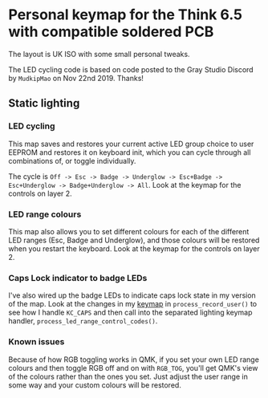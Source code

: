 # Personal keymap for the Think 6.5 with compatible soldered PCB

The layout is UK ISO with some small personal tweaks.

The LED cycling code is based on code posted to the Gray Studio Discord by `MudkipMao` on Nov 22nd 2019. Thanks!

## Static lighting

### LED cycling

This map saves and restores your current active LED group choice to user EEPROM and restores it on keyboard init, which you can cycle through all combinations of, or toggle individually.

The cycle is `Off -> Esc -> Badge -> Underglow -> Esc+Badge -> Esc+Underglow -> Badge+Underglow -> All`. Look at the keymap for the controls on layer 2.

### LED range colours

This map also allows you to set different colours for each of the different LED ranges (Esc, Badge and Underglow), and those colours will be restored when you restart the keyboard. Look at the keymap for the controls on layer 2.

### Caps Lock indicator to badge LEDs

I've also wired up the badge LEDs to indicate caps lock state in my version of the map. Look at the changes in my [keymap](keymap.c) in `process_record_user()` to see how I handle `KC_CAPS` and then call into the separated lighting keymap handler, `process_led_range_control_codes()`.

### Known issues

Because of how RGB toggling works in QMK, if you set your own LED range colours and then toggle RGB off and on with `RGB_TOG`, you'll get QMK's view of the colours rather than the ones you set. Just adjust the user range in some way and your custom colours will be restored.

